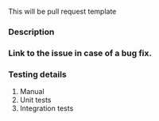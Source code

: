 This will be pull request template
### Description

### Link to the issue in case of a bug fix.

### Testing details
1. Manual
2. Unit tests
3. Integration tests